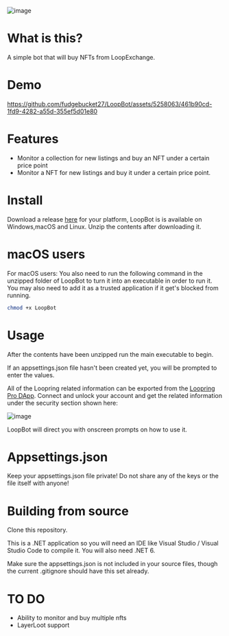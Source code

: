 ![image](https://github.com/fudgebucket27/LoopBot/assets/5258063/02d482ae-d6b8-4d42-8dd8-a87d855b15d5)

# What is this?
A simple bot that will buy NFTs from LoopExchange.  

# Demo
https://github.com/fudgebucket27/LoopBot/assets/5258063/461b90cd-1fd9-4282-a55d-355ef5d01e80

# Features
- Monitor a collection for new listings and buy an NFT under a certain price point
- Monitor a NFT for new listings and buy it under a certain price point.

# Install
Download a release [here](https://github.com/fudgebucket27/LoopBot/releases) for your platform, LoopBot is is available on Windows,macOS and Linux. Unzip the contents after downloading it.

# macOS users
For macOS users: You also need to run the following command in the unzipped folder of LoopBot to turn it into an executable in order to run it. You may also need to add it as a trusted application if it get's blocked from running.

```bash
chmod +x LoopBot
```

# Usage
After the contents have been unzipped run the main executable to begin.

If an appsettings.json file hasn't been created yet, you will be prompted to enter the values. 

All of the Loopring related information can be exported from the [Loopring Pro DApp](https://loopring.io/#/pro). Connect and unlock your account and get the related information under the security section shown here: 

![image](https://github.com/fudgebucket27/LoopBot/assets/5258063/5335b866-3682-4b0e-863d-3ab8d6a9209d)

LoopBot will direct you with onscreen prompts on how to use it.

# Appsettings.json
Keep your appsettings.json file private! Do not share any of the keys or the file itself with anyone!

# Building from source
Clone this repository.

This is a .NET application so you will need an IDE like Visual Studio / Visual Studio Code to compile it. You will also need .NET 6.

Make sure the appsettings.json is not included in your source files, though the current .gitignore should have this set already. 

# TO DO
- Ability to monitor and buy multiple nfts
- LayerLoot support
